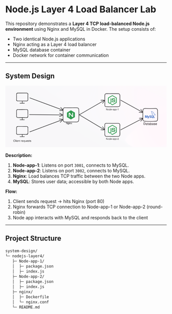 # Node.js Layer 4 Load Balancer Lab

This repository demonstrates a **Layer 4 TCP load-balanced Node.js environment** using Nginx and MySQL in Docker. The setup consists of:

- Two identical Node.js applications
- Nginx acting as a Layer 4 load balancer
- MySQL database container
- Docker network for container communication

---

## System Design

![System Design](sd.png)

**Description:**

1. **Node-app-1**: Listens on port `3001`, connects to MySQL.
2. **Node-app-2**: Listens on port `3002`, connects to MySQL.
3. **Nginx**: Load balances TCP traffic between the two Node apps.
4. **MySQL**: Stores user data; accessible by both Node apps.

**Flow:**

1. Client sends request → hits Nginx (port 80)  
2. Nginx forwards TCP connection to Node-app-1 or Node-app-2 (round-robin)  
3. Node app interacts with MySQL and responds back to the client  

---

## Project Structure

```
system-design/
└─ nodejs-layer4/
   ├─ Node-app-1/
   │  ├─ package.json
   │  ├─ index.js
   ├─ Node-app-2/
   │  ├─ package.json
   │  ├─ index.js
   ├─ nginx/
   │  ├─ Dockerfile
   │  └─ nginx.conf
   └─ README.md
```


